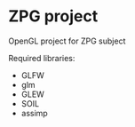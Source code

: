 # ZPG project

OpenGL project for ZPG subject

Required libraries:
* GLFW
* glm
* GLEW
* SOIL
* assimp

